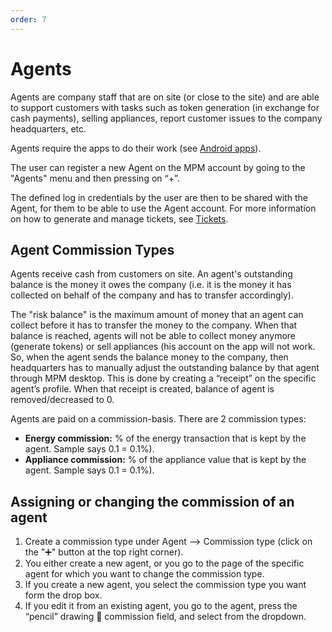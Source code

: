 ```yaml
---
order: 7
---
```


# Agents

Agents are company staff that are on site (or close to the site) and are able to support customers with tasks such as token generation (in exchange for cash payments), selling appliances, report customer issues to the company headquarters, etc.

Agents require the apps to do their work (see [Android apps](/usage-guide/android-apps)).

The user can register a new Agent on the MPM account by going to the "Agents" menu and then pressing on “+”.

The defined log in credentials by the user are then to be shared with the Agent, for them to be able to use the Agent account.
For more information on how to generate and manage tickets, see [Tickets](/usage-guide/tickets).

## Agent Commission Types

Agents receive cash from customers on site.
An agent's outstanding balance is the money it owes the company (i.e. it is the money it has collected on behalf of the company and has to transfer accordingly).

The "risk balance" is the maximum amount of money that an agent can collect before it has to transfer the money to the company.
When that balance is reached, agents will not be able to collect money anymore (generate tokens) or sell appliances (his account on the app will not work. So, when the agent sends the balance money to the company, then headquarters has to manually adjust the outstanding balance by that agent through MPM desktop.
This is done by creating a “receipt” on the specific agent’s profile.
When that receipt is created, balance of agent is removed/decreased to 0.

Agents are paid on a commission-basis. There are 2 commission types:

- **Energy commission:** % of the energy transaction that is kept by the agent. Sample says 0.1 = 0.1%).
- **Appliance commission:** % of the appliance value that is kept by the agent. Sample says 0.1 = 0.1%).

## Assigning or changing the commission of an agent

1. Create a commission type under Agent --> Commission type (click on the ":heavy_plus_sign:" button at the top right corner).
2. You either create a new agent, or you go to the page of the specific agent for which you want to change the commission type.
3. If you create a new agent, you select the commission type you want form the drop box.
4. If you edit it from an existing agent, you go to the agent, press the “pencil” drawing  commission field, and select from the dropdown.
